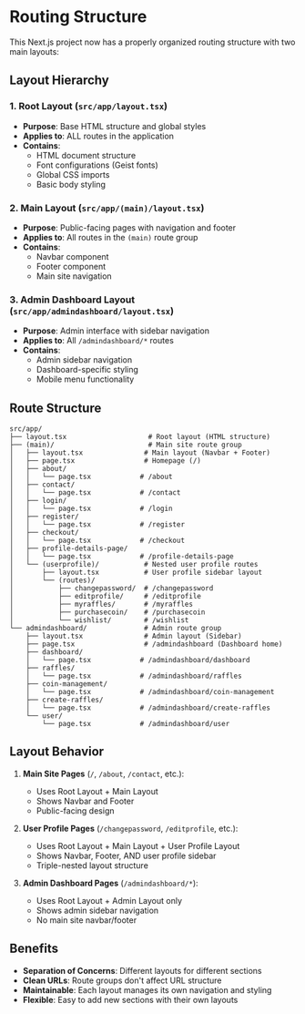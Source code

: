 # Routing Structure

This Next.js project now has a properly organized routing structure with two main layouts:

## Layout Hierarchy

### 1. Root Layout (`src/app/layout.tsx`)
- **Purpose**: Base HTML structure and global styles
- **Applies to**: ALL routes in the application
- **Contains**: 
  - HTML document structure
  - Font configurations (Geist fonts)
  - Global CSS imports
  - Basic body styling

### 2. Main Layout (`src/app/(main)/layout.tsx`)
- **Purpose**: Public-facing pages with navigation and footer
- **Applies to**: All routes in the `(main)` route group
- **Contains**:
  - Navbar component
  - Footer component
  - Main site navigation

### 3. Admin Dashboard Layout (`src/app/admindashboard/layout.tsx`)
- **Purpose**: Admin interface with sidebar navigation
- **Applies to**: All `/admindashboard/*` routes
- **Contains**:
  - Admin sidebar navigation
  - Dashboard-specific styling
  - Mobile menu functionality

## Route Structure

```
src/app/
├── layout.tsx                    # Root layout (HTML structure)
├── (main)/                       # Main site route group
│   ├── layout.tsx               # Main layout (Navbar + Footer)
│   ├── page.tsx                 # Homepage (/)
│   ├── about/
│   │   └── page.tsx            # /about
│   ├── contact/
│   │   └── page.tsx            # /contact
│   ├── login/
│   │   └── page.tsx            # /login
│   ├── register/
│   │   └── page.tsx            # /register
│   ├── checkout/
│   │   └── page.tsx            # /checkout
│   ├── profile-details-page/
│   │   └── page.tsx            # /profile-details-page
│   └── (userprofile)/           # Nested user profile routes
│       ├── layout.tsx           # User profile sidebar layout
│       └── (routes)/
│           ├── changepassword/  # /changepassword
│           ├── editprofile/     # /editprofile
│           ├── myraffles/       # /myraffles
│           ├── purchasecoin/    # /purchasecoin
│           └── wishlist/        # /wishlist
└── admindashboard/              # Admin route group
    ├── layout.tsx               # Admin layout (Sidebar)
    ├── page.tsx                 # /admindashboard (Dashboard home)
    ├── dashboard/
    │   └── page.tsx            # /admindashboard/dashboard
    ├── raffles/
    │   └── page.tsx            # /admindashboard/raffles
    ├── coin-management/
    │   └── page.tsx            # /admindashboard/coin-management
    ├── create-raffles/
    │   └── page.tsx            # /admindashboard/create-raffles
    └── user/
        └── page.tsx            # /admindashboard/user
```

## Layout Behavior

1. **Main Site Pages** (`/`, `/about`, `/contact`, etc.):
   - Uses Root Layout + Main Layout
   - Shows Navbar and Footer
   - Public-facing design

2. **User Profile Pages** (`/changepassword`, `/editprofile`, etc.):
   - Uses Root Layout + Main Layout + User Profile Layout
   - Shows Navbar, Footer, AND user profile sidebar
   - Triple-nested layout structure

3. **Admin Dashboard Pages** (`/admindashboard/*`):
   - Uses Root Layout + Admin Layout only
   - Shows admin sidebar navigation
   - No main site navbar/footer

## Benefits

- **Separation of Concerns**: Different layouts for different sections
- **Clean URLs**: Route groups don't affect URL structure
- **Maintainable**: Each layout manages its own navigation and styling
- **Flexible**: Easy to add new sections with their own layouts
